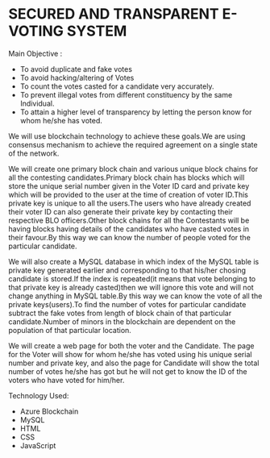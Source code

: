 # SECURED AND TRANSPARENT E-VOTING SYSTEM

Main Objective :
* To avoid duplicate and fake votes
* To avoid hacking/altering of Votes
* To count the votes casted for a candidate very accurately.
* To prevent illegal votes from different constituency by the same Individual.
* To attain a higher level of transparency by letting the person know for whom he/she has voted.

We  will use blockchain technology to achieve these goals.We are using consensus mechanism to achieve the required agreement on a single state of the network.

We will create one primary block chain and various unique block chains for all the contesting candidates.Primary block chain has blocks which will store the unique serial number given in the Voter ID card and private key which will be provided to the user at the time of creation of voter ID.This private key is unique to all the users.The users who have already created their voter ID can also generate their private key by contacting their respective BLO officers.Other block chains for all the Contestants will be having blocks having details of the candidates who have casted votes in their favour.By this way we can know the number of people voted for the particular candidate.

We will also create a MySQL database in which index of the MySQL table is private key generated earlier and corresponding to that his/her chosing candidate is stored.If the index is repeated(it means that vote belonging to that private key is already casted)then we will ignore this vote and will not change anything in MySQL table.By this way we can know the vote of all the private keys(users).To find the number of votes for particular candidate subtract the fake votes from length of block chain of that particular candidate.Number of minors in the blockchain are dependent on the population of that particular location.

We will create a web page for both the voter and the Candidate. The page for the Voter will show for whom he/she has voted using his unique serial number and private key, and also the page for Candidate will show the total number of votes he/she has got but he will not get to know the ID of the voters who have voted for him/her.

Technology Used:
* Azure Blockchain
* MySQL
* HTML
* CSS
* JavaScript
